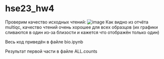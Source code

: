 # hse23_hw4

Проверим качество исходных чтений:
![image](https://github.com/JustKeonix/hse23_hw4/assets/24775932/e39bbdf1-44b9-43b9-9f20-9f4d0374e545)
Как видно из отчёта multiqc, качество чтений очень хорошее для всех образцов (их графики сливаются в один из-за близости и кажется что отображён только один)

Весь код приведён в файле bio.ipynb

Результат первой части в файле ALL.counts 
